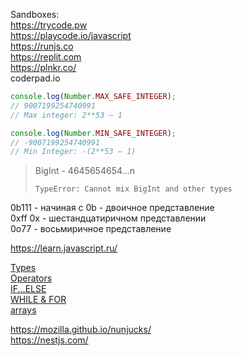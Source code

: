 Sandboxes:  
<https://trycode.pw>  
<https://playcode.io/javascript>  
<https://runjs.co>  
<https://replit.com>  
https://plnkr.co/  
coderpad.io

```js
console.log(Number.MAX_SAFE_INTEGER);
// 9007199254740991
// Max integer: 2**53 – 1
```

```js
console.log(Number.MIN_SAFE_INTEGER);
// -9007199254740991
// Min Integer: -(2**53 – 1)
```

> BigInt - 4645654654...n
> 
> `TypeError: Cannot mix BigInt and other types`



0b111 - начиная с 0b - двоичное представление  
0xff 0x - шестандцатиричном представлении  
0o77 - восьмиричное представление  


https://learn.javascript.ru/

[Types](/reference/js/types.md)  
[Operators](/reference/js/operators.md)  
[IF...ELSE](/reference/js/if_else.md)  
[WHILE & FOR](/reference/js/while_for.md)  
[arrays](/reference/js/arrays.md)

https://mozilla.github.io/nunjucks/  
https://nestjs.com/  